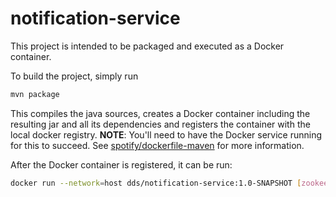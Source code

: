 # notification-service

This project is intended to be packaged and executed as a Docker container.


To build the project, simply run

```sh
mvn package
```

This compiles the java sources, creates a Docker container including the resulting jar and all its dependencies and registers the container with the local docker registry.
**NOTE**: You'll need to have the Docker service running for this to succeed.
See [spotify/dockerfile-maven](https://github.com/spotify/dockerfile-maven) for more information.


After the Docker container is registered, it can be run:

```sh
docker run --network=host dds/notification-service:1.0-SNAPSHOT [zookeeperURLs] [schemaRegistryURL]
```


<!-- To be determined -->
